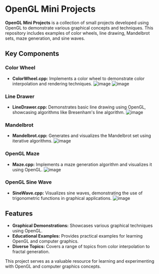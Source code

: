 # OpenGL Mini Projects

**OpenGL Mini Projects** is a collection of small projects developed using OpenGL to demonstrate various graphical concepts and techniques. This repository includes examples of color wheels, line drawing, Mandelbrot sets, maze generation, and sine waves.

## Key Components

### Color Wheel
- **ColorWheel.cpp:** Implements a color wheel to demonstrate color interpolation and rendering techniques.
![image](https://github.com/khaled71612000/OpenGL-Mini-Projects/assets/59780800/24d6ab69-a8b6-4946-a71d-ce892845e920)
![image](https://github.com/khaled71612000/OpenGL-Mini-Projects/assets/59780800/6fa10bfd-d6ed-48f2-ba6b-eaa1beaf8445)

### Line Drawer
- **LineDrawer.cpp:** Demonstrates basic line drawing using OpenGL, showcasing algorithms like Bresenham's line algorithm.
![image](https://github.com/khaled71612000/OpenGL-Mini-Projects/assets/59780800/2a6212d5-6390-4ea7-99a9-8b9412603703)

### Mandelbrot
- **Mandelbrot.cpp:** Generates and visualizes the Mandelbrot set using iterative algorithms.
![image](https://github.com/khaled71612000/OpenGL-Mini-Projects/assets/59780800/23160f65-6750-40c5-b80f-87d5e6253ae6)

### OpenGL Maze
- **Maze.cpp:** Implements a maze generation algorithm and visualizes it using OpenGL.
![image](https://github.com/khaled71612000/OpenGL-Mini-Projects/assets/59780800/3142be37-a219-4ccc-a025-97ce1492bb80)

### OpenGL Sine Wave
- **SineWave.cpp:** Visualizes sine waves, demonstrating the use of trigonometric functions in graphical applications.
![image](https://github.com/khaled71612000/OpenGL-Mini-Projects/assets/59780800/c66fee5e-e7cd-4356-91da-66d2ad86570b)

## Features

- **Graphical Demonstrations:** Showcases various graphical techniques using OpenGL.
- **Educational Examples:** Provides practical examples for learning OpenGL and computer graphics.
- **Diverse Topics:** Covers a range of topics from color interpolation to fractal generation.

This project serves as a valuable resource for learning and experimenting with OpenGL and computer graphics concepts.
